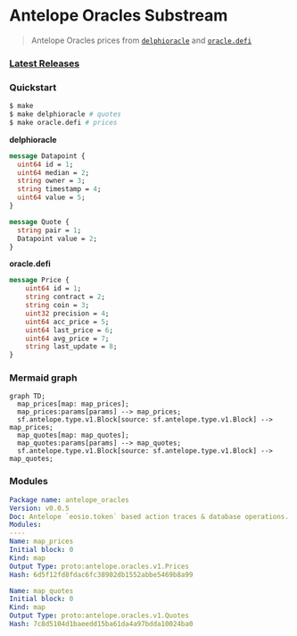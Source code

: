 # Antelope Oracles Substream

> Antelope Oracles prices from [`delphioracle`](https://bloks.io/account/delphioracle) and [`oracle.defi`](https://bloks.io/account/oracle.defi)

### [Latest Releases](https://github.com/pinax-network/substreams/releases)

### Quickstart

```bash
$ make
$ make delphioracle # quotes
$ make oracle.defi # prices
```

**delphioracle**
```proto
message Datapoint {
  uint64 id = 1;
  uint64 median = 2;
  string owner = 3;
  string timestamp = 4;
  uint64 value = 5;
}

message Quote {
  string pair = 1;
  Datapoint value = 2;
}
```

**oracle.defi**
```proto
message Price {
    uint64 id = 1;
    string contract = 2;
    string coin = 3;
    uint32 precision = 4;
    uint64 acc_price = 5;
    uint64 last_price = 6;
    uint64 avg_price = 7;
    string last_update = 8;
}
```

### Mermaid graph

```mermaid
graph TD;
  map_prices[map: map_prices];
  map_prices:params[params] --> map_prices;
  sf.antelope.type.v1.Block[source: sf.antelope.type.v1.Block] --> map_prices;
  map_quotes[map: map_quotes];
  map_quotes:params[params] --> map_quotes;
  sf.antelope.type.v1.Block[source: sf.antelope.type.v1.Block] --> map_quotes;
```

### Modules

```yaml
Package name: antelope_oracles
Version: v0.0.5
Doc: Antelope `eosio.token` based action traces & database operations.
Modules:
----
Name: map_prices
Initial block: 0
Kind: map
Output Type: proto:antelope.oracles.v1.Prices
Hash: 6d5f12fd8fdac6fc38902db1552abbe5469b8a99

Name: map_quotes
Initial block: 0
Kind: map
Output Type: proto:antelope.oracles.v1.Quotes
Hash: 7c8d5104d1baeedd15ba61da4a97bdda10024ba0
```